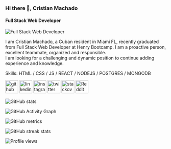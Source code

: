 ### Hi there 👋, Cristian Machado
#### Full Stack Web Developer  
![Full Stack Web Developer](https://i.postimg.cc/sxKbsmQF/untitled-1.png)    
  
I am Cristian Machado, a Cuban resident in Miami FL, recently graduated from Full Stack Web Developer at Henry Bootcamp. I am a proactive person, excellent teammate, organized and responsible.  
I am looking for a challenging and dynamic position to continue 
adding experience and knowledge.   
  
Skills: HTML / CSS / JS / REACT / NODEJS / POSTGRES / MONGODB
 
 

[<img src='https://cdn.jsdelivr.net/npm/simple-icons@3.0.1/icons/github.svg' alt='github' height='40'>](https://github.com/cmacha2)  [<img src='https://cdn.jsdelivr.net/npm/simple-icons@3.0.1/icons/linkedin.svg' alt='linkedin' height='40'>](https://www.linkedin.com/in/cmacha2/)  [<img src='https://cdn.jsdelivr.net/npm/simple-icons@3.0.1/icons/instagram.svg' alt='instagram' height='40'>](https://www.instagram.com/cmacha2/)  [<img src='https://cdn.jsdelivr.net/npm/simple-icons@3.0.1/icons/twitter.svg' alt='twitter' height='40'>](https://twitter.com/cmacha2_08)  [<img src='https://cdn.jsdelivr.net/npm/simple-icons@3.0.1/icons/stackoverflow.svg' alt='stackoverflow' height='40'>](https://stackoverflow.com/users/17338953)  [<img  src='https://cdn.jsdelivr.net/npm/simple-icons@3.0.1/icons/reddit.svg' alt='Reddit' height='40'>](https://www.reddit.com/user/cmacha2)  

![GitHub stats](https://github-readme-stats.vercel.app/api?username=cmacha2&show_icons=true&count_private=true)  

![GitHub Activity Graph](https://activity-graph.herokuapp.com/graph?username=cmacha2)  
 
![GitHub metrics](https://metrics.lecoq.io/cmacha2)  

![GitHub streak stats](https://github-readme-streak-stats.herokuapp.com/?user=cmacha2)  

![Profile views](https://gpvc.arturio.dev/cmacha2)  
  
 
